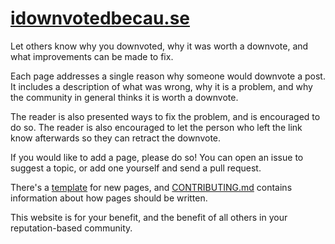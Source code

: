 # [idownvotedbecau.se](http://idownvotedbecau.se)
Let others know why you downvoted, why it was worth a downvote, and what improvements can be made to fix.

Each page addresses a single reason why someone would downvote a post.  It includes a description of what was wrong, why it is a problem, and why the community in general thinks it is worth a downvote.  

The reader is also presented ways to fix the problem, and is encouraged to do so.  The reader is also encouraged to let the person who left the link know afterwards so they can retract the downvote.

If you would like to add a page, please do so!  You can open an issue to suggest a topic, or add one yourself and send a pull request.

There's a [template](https://github.com/WillSullivan/idownvotedbecause/blob/master/PostTemplate) for new pages, and [CONTRIBUTING.md](https://github.com/WillSullivan/idownvotedbecause/blob/master/CONTRIBUTING.md) contains information about how pages should be written.

This website is for your benefit, and the benefit of all others in your reputation-based community. 
